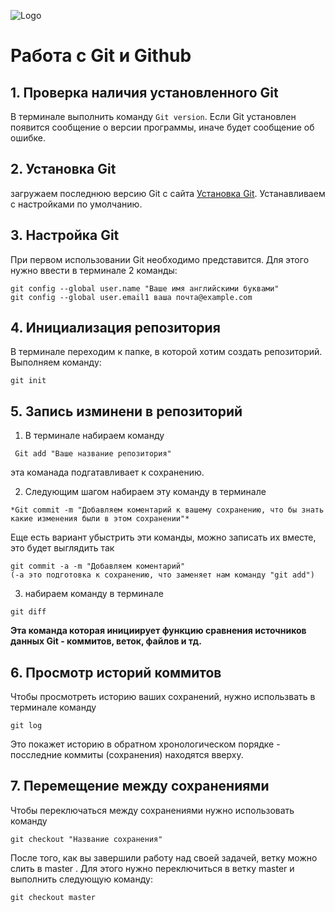 ![Logo](git__logo.jpeg)
# Работа с Git и Github
## 1. Проверка наличия установленного Git
В терминале выполнить команду `Git version`.
Если Git установлен появится сообщение о версии программы, иначе будет сообщение об ошибке.
## 2. Установка Git 
загружаем последнюю версию Git с сайта [Установка Git](https://git-scm.com/). Устанавливаем с настройками по умолчанию.
## 3. Настройка Git
 При первом использовании Git необходимо представится. 
 Для этого нужно ввести в терминале 2 команды:
 ```
 git config --global user.name "Ваше имя английскими буквами"
 git config --global user.email1 ваша почта@example.com
 ```
 ## 4. Инициализация репозитория
 В терминале переходим к папке, в которой хотим создать репозиторий. Выполняем команду:
 ```
 git init 
 ```
 ## 5. Запись изминени в репозиторий 
  1. В терминале набираем команду
  ```
   Git add "Ваше название репозитория"
   ```
   эта команада подгатавливает к сохранению. 

  2. Следующим шагом набираем эту команду в терминале
  ```
  *Git commit -m "Добавляем коментарий к вашему сохранению, что бы знать какие изменения были в этом сохранении"*
  ```
  Еще есть вариант убыстрить эти команды, можно записать их вместе, это будет выглядить так
  ```
  git commit -a -m "Добавляем коментарий"
  (-a это подготовка к сохранению, что заменяет нам команду "git add")
  ```
  3. набираем команду в терминале 
  ```
  git diff
  ```
  **Эта команда которая инициирует функцию сравнения источников данных Git - коммитов, веток, файлов и тд.**
  ## 6. Просмотр историй коммитов
  Чтобы просмотреть историю ваших сохранений, нужно использвать в терминале команду 
  ```
  git log
  ```
  Это покажет историю в обратном хронологическом порядке - посследние коммиты (сохранения) находятся вверху.
  ## 7. Перемещение между сохранениями
  Чтобы переключаться между сохранениями нужно использовать команду
  ```
  git checkout "Название сохранения"
  ```
  После того, как вы завершили работу над своей задачей, ветку можно слить в master . Для этого нужно переключиться в ветку master и выполнить следующую команду:
  ```
  git checkout master
  ```
  